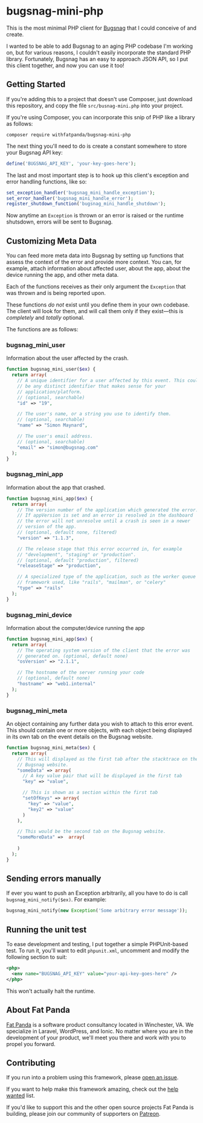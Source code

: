 # bugsnag-mini-php

This is the most minimal PHP client for [Bugsnag](https://bugsnag.com/) that 
I could conceive of and create.

I wanted to be able to add Bugsnag to an aging PHP codebase I'm working on,
but for various reasons, I couldn't easily incorporate the standard PHP library.
Fortunately, Bugsnag has an easy to approach JSON API, so I put this client
together, and now you can use it too!

## Getting Started

If you're adding this to a project that doesn't use Composer, just download
this repository, and copy the file `src/busnag-mini.php` into your project.

If you're using Composer, you can incorporate this snip of PHP like a library
as follows:

```
composer require withfatpanda/bugsnag-mini-php
```

The next thing you'll need to do is create a constant somewhere to store
your Bugsnag API key:

```php
define('BUGSNAG_API_KEY', 'your-key-goes-here');
```

The last and most important step is to hook up this client's exception and
error handling functions, like so:

```php
set_exception_handler('bugsnag_mini_handle_exception');
set_error_handler('bugsnag_mini_handle_error');
register_shutdown_function('bugsnag_mini_handle_shutdown');
```

Now anytime an `Exception` is thrown or an error is raised or the runtime 
shutsdown, errors will be sent to Bugsnag. 

## Customizing Meta Data

You can feed more meta data into Bugsnag by setting up functions that assess the
context of the error and provide more context. You can, for example, attach
information about affected user, about the app, about the device running the app,
and other meta data.

Each of the functions receives as their only argument the `Exception` that was
thrown and is being reported upon.

These functions *do not* exist until you define them in your own codebase.
The client will look for them, and will call them only if they exist—this is
*completely* and *totally* optional.

The functions are as follows:

### bugsnag_mini_user

Information about the user affected by the crash.

```php
function bugsnag_mini_user($ex) {
  return array(
    // A unique identifier for a user affected by this event. This could
    // be any distinct identifier that makes sense for your
    // application/platform.
    // (optional, searchable)
    "id" => "19",

    // The user's name, or a string you use to identify them.
    // (optional, searchable)
    "name" => "Simon Maynard",

    // The user's email address.
    // (optional, searchable)
    "email" => "simon@bugsnag.com"
  );
}
```

### bugsnag_mini_app

Information about the app that crashed.

```php
function bugsnag_mini_app($ex) {
  return array(
    // The version number of the application which generated the error.
    // If appVersion is set and an error is resolved in the dashboard
    // the error will not unresolve until a crash is seen in a newer
    // version of the app.
    // (optional, default none, filtered)
    "version" => "1.1.3",

    // The release stage that this error occurred in, for example
    // "development", "staging" or "production".
    // (optional, default "production", filtered)
    "releaseStage" => "production",

    // A specialized type of the application, such as the worker queue or web
    // framework used, like "rails", "mailman", or "celery"
    "type" => "rails"
  );
}
```

### bugsnag_mini_device

Information about the computer/device running the app

```php
function bugsnag_mini_app($ex) {
  return array(
    // The operating system version of the client that the error was
    // generated on. (optional, default none)
    "osVersion" => "2.1.1",

    // The hostname of the server running your code
    // (optional, default none)
    "hostname" => "web1.internal"
  );
}
```

### bugsnag_mini_meta

An object containing any further data you wish to attach to this
error event. This should contain one or more objects, with each
object being displayed in its own tab on the event details on the
Bugsnag website.

```php
function bugsnag_mini_meta($ex) {
  return array(
    // This will displayed as the first tab after the stacktrace on the
    // Bugsnag website.
    "someData" => array(
      // A key value pair that will be displayed in the first tab
      "key" => "value",

      // This is shown as a section within the first tab
      "setOfKeys" => array(
        "key" => "value",
        "key2" => "value"
      )
    ),

    // This would be the second tab on the Bugsnag website.
    "someMoreData" =>  array(
     
    )
  );
}
```

## Sending errors manually

If ever you want to push an Exception arbitrarily, all you have to 
do is call `bugsnag_mini_notify($ex)`. For example:

```php
bugsnag_mini_notify(new Exception('Some arbitrary error message'));
```
## Running the unit test

To ease development and testing, I put together a simple PHPUnit-based test. 
To run it, you'll want to edit `phpunit.xml`, uncomment and modify the following
section to suit:

```xml
<php>
  <env name="BUGSNAG_API_KEY" value="your-api-key-goes-here" />
</php>
```

This won't actually halt the runtime.

## About Fat Panda

[Fat Panda](https://www.withfatpanda.com) is a software product consultancy 
located in Winchester, VA. We specialize in Laravel, WordPress, and Ionic. 
No matter where you are in the development of your product, we'll meet you 
there and work with you to propel you forward.

## Contributing

If you run into a problem using this framework, please 
[open an issue](https://github.com/withfatpanda/bugsnag-mini-php/issues).

If you want to help make this framework amazing, check out the 
[help wanted](https://github.com/withfatpanda/bugsnag-mini-php/issues?q=is%3Aissue+is%3Aopen+label%3A%22help+wanted%22) list.

If you'd like to support this and the other open source projects Fat Panda is 
building, please join our community of supporters on [Patreon](https://www.patreon.com/withfatpanda).

